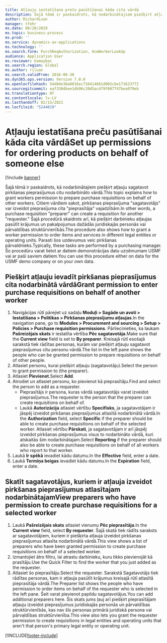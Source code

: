 ```yaml
---
title: Atļauju iestatīšana preču pasūtīšanai kāda cita vārdā
description: Šajā tēmā ir paskaidrots, kā nodarbinātajiem piešķirt atļauju sagatavot pirkšanas pieprasījumus citu nodarbināto vārdā.
author: RichardLuan
manager: tfehr
ms.date: 08/20/2019
ms.topic: business-process
ms.prod: ''
ms.service: dynamics-ax-applications
ms.technology: ''
ms.search.form: PurchReqAuthorization, HcmWorkerLookUp
audience: Application User
ms.reviewer: kamaybac
ms.search.region: Global
ms.author: riluan
ms.search.validFrom: 2016-06-30
ms.dyn365.ops.version: Version 7.0.0
ms.openlocfilehash: 54d84e38a8816ec716414661d002cbe171623772
ms.sourcegitcommit: eaf330dbee1db96c20d5ac479f007747bea079eb
ms.translationtype: HT
ms.contentlocale: lv-LV
ms.lasthandoff: 02/15/2021
ms.locfileid: "5244019"
---
```

# <a name="set-up-permissions-for-ordering-products-on-behalf-of-someone-else"></a><span data-ttu-id="e3341-103">Atļauju iestatīšana preču pasūtīšanai kāda cita vārdā</span><span class="sxs-lookup"><span data-stu-id="e3341-103">Set up permissions for ordering products on behalf of someone else</span></span>

[!include [banner](../../includes/banner.md)]

<span data-ttu-id="e3341-104">Šajā tēmā ir paskaidrots, kā nodarbinātajiem piešķirt atļauju sagatavot pirkšanas pieprasījumus citu nodarbināto vārdā.</span><span class="sxs-lookup"><span data-stu-id="e3341-104">This topic explains how to grant workers permission to prepare purchase requisitions on behalf of other workers.</span></span> <span data-ttu-id="e3341-105">Citiem vārdiem sakot, pirkšanas pieprasījuma "sagatavotājs" var izveidot pieprasījuma cita "pieprasītāja" vajadzībām.</span><span class="sxs-lookup"><span data-stu-id="e3341-105">In other words, a purchase requisition "preparer" can create a requisition for another "requester."</span></span> <span data-ttu-id="e3341-106">Šajā procedūrā skaidrots arī, kā piešķirt darbinieku atļaujas pasūtīt krājumus un pakalpojumus dažādās juridiskajās personās vai pārvaldības struktūrvienībās.</span><span class="sxs-lookup"><span data-stu-id="e3341-106">The procedure also shows how to grant a worker permission to order items and services in different legal entities or operating units.</span></span> <span data-ttu-id="e3341-107">Parasti šos uzdevumus veic pirkšanas pārvaldnieks.</span><span class="sxs-lookup"><span data-stu-id="e3341-107">Typically, these tasks are performed by a purchasing manager.</span></span> <span data-ttu-id="e3341-108">Šo procedūru varat lietot ar datiem demonstrācijas datu uzņēmumam USMF vai ar paši saviem datiem.</span><span class="sxs-lookup"><span data-stu-id="e3341-108">You can use this procedure either on data for the USMF demo company or on your own data.</span></span>


## <a name="grant-permission-to-enter-purchase-requisitions-on-behalf-of-another-worker"></a><span data-ttu-id="e3341-109">Piešķirt atļauju ievadīt pirkšanas pieprasījumus cita nodarbinātā vārdā</span><span class="sxs-lookup"><span data-stu-id="e3341-109">Grant permission to enter purchase requisitions on behalf of another worker</span></span>
1. <span data-ttu-id="e3341-110">Navigācijas rūtī pārejiet uz sadaļu **Moduļi > Sagāde un avoti > Iestatīšana > Politikas > Pirkšanas pieprasījumu atļaujas**.</span><span class="sxs-lookup"><span data-stu-id="e3341-110">In the navigation pane, go to **Modules > Procurement and sourcing > Setup > Policies > Purchase requisition permissions**.</span></span> <span data-ttu-id="e3341-111">Pārliecinieties, ka laukam **Pašreizējais skats** ir iestatīta vērtība **Pēc sagatavotāja**.</span><span class="sxs-lookup"><span data-stu-id="e3341-111">Make sure that the **Current view** field is set to **By preparer**.</span></span> <span data-ttu-id="e3341-112">Kreisajā rūtī esošajā sarakstā tiek rādītas personas, kurām var piešķirt atļauju sagatavot pieprasījumus citu personu vārdā.</span><span class="sxs-lookup"><span data-stu-id="e3341-112">The list in the left pane shows the people who can be granted permission to prepare requisitions on behalf of other people.</span></span>  
2. <span data-ttu-id="e3341-113">Atlasiet personu, kurai piešķirt atļauju (sagatavotāju).</span><span class="sxs-lookup"><span data-stu-id="e3341-113">Select the person to grant permission to (the preparer).</span></span>
3. <span data-ttu-id="e3341-114">Atlasiet **Pievienot**.</span><span class="sxs-lookup"><span data-stu-id="e3341-114">Select **Add**.</span></span>
4. <span data-ttu-id="e3341-115">Atrodiet un atlasiet personu, ko pievienot kā pieprasītāju.</span><span class="sxs-lookup"><span data-stu-id="e3341-115">Find and select the person to add as a requester.</span></span>
    - <span data-ttu-id="e3341-116">Pieprasītājs ir persona, kuras vārdā sagatavotājs varat izveidot pieprasījumus.</span><span class="sxs-lookup"><span data-stu-id="e3341-116">The requester is the person that the preparer can create requisitions on behalf of.</span></span>  
    - <span data-ttu-id="e3341-117">Laukā **Autorizācija** atlasiet vērtību **Specifisks**, ja sagatavotājam ir jāspēj izveidot pirkšanas pieprasījumus atlasītā nodarbinātā vārdā.</span><span class="sxs-lookup"><span data-stu-id="e3341-117">In the **Authorization** field, select **Specific** if the preparer should be able to create purchase requisitions on behalf of the selected worker.</span></span> <span data-ttu-id="e3341-118">Atlasiet vērtību **Pārskati**, ja sagatavotājam ir arī jāspēj izveidot pirkšanas pieprasījumus visus to nodarbināto vārdā, kuri atskaitās šim nodarbinātajam.</span><span class="sxs-lookup"><span data-stu-id="e3341-118">Select **Reporting** if the preparer should also be able to create purchase requisitions on behalf of all workers who report to that worker.</span></span>  
5. <span data-ttu-id="e3341-119">Laukā **Ir spēkā** ievadiet kādu datumu.</span><span class="sxs-lookup"><span data-stu-id="e3341-119">In the **Effective** field, enter a date.</span></span>
6. <span data-ttu-id="e3341-120">Laukā **Termiņa beigas** ievadiet kādu datumu.</span><span class="sxs-lookup"><span data-stu-id="e3341-120">In the **Expiration** field, enter a date.</span></span>

## <a name="view-preparers-who-have-permission-to-create-purchase-requisitions-for-a-selected-worker"></a><span data-ttu-id="e3341-121">Skatīt sagatavotājus, kuriem ir atļauja izveidot pirkšanas pieprasījumus atlasītajam nodarbinātajam</span><span class="sxs-lookup"><span data-stu-id="e3341-121">View preparers who have permission to create purchase requisitions for a selected worker</span></span>
1. <span data-ttu-id="e3341-122">Laukā **Pašreizējais skats** atlasiet vienumu **Pēc pieprasītāja**.</span><span class="sxs-lookup"><span data-stu-id="e3341-122">In the **Current view** field, select **By requester**.</span></span> <span data-ttu-id="e3341-123">Šajā skatā tiek rādīts saraksts ar sagatavotājiem, kuriem ir piešķirta atļauja izveidot pirkšanas pieprasījumus atlasīta nodarbinātā vārdā.</span><span class="sxs-lookup"><span data-stu-id="e3341-123">This view shows a list of preparers who have been granted permission to create purchase requisitions on behalf of a selected worker.</span></span>  
2. <span data-ttu-id="e3341-124">Izmantojiet ātro filtru, lai atrastu darbinieku, kuru tikko pievienojāt kā prasītāju.</span><span class="sxs-lookup"><span data-stu-id="e3341-124">Use the Quick Filter to find the worker that you just added as the requester.</span></span>
3. <span data-ttu-id="e3341-125">Atlasiet šo pieprasītāju.</span><span class="sxs-lookup"><span data-stu-id="e3341-125">Select the requester.</span></span> <span data-ttu-id="e3341-126">Sarakstā Sagatavotājs tiek rādītas personas, kam ir atļauja pasūtīt krājumus kreisajā rūtī atlasītā pieprasītāja vārdā.</span><span class="sxs-lookup"><span data-stu-id="e3341-126">The Preparer list shows the people who have permission to order items on behalf of the requester who is selected in the left pane.</span></span>  <span data-ttu-id="e3341-127">Šeit varat pievienot papildu sagatavotājus.</span><span class="sxs-lookup"><span data-stu-id="e3341-127">You can add additional preparers here.</span></span> <span data-ttu-id="e3341-128">Šis skats jums ļauj arī piešķirt pieprasītājam atļauju izveidot pieprasījumus juridiskajās personās un pārvaldības struktūrvienībās, kas nav šīs personas primārā juridiskā persona vai pārvaldības struktūrvienība.</span><span class="sxs-lookup"><span data-stu-id="e3341-128">This view also lets you grant the requester permission to create requisitions in legal entities and operating units that aren't that person's primary legal entity or operating unit.</span></span>  



[!INCLUDE[footer-include](../../../includes/footer-banner.md)]